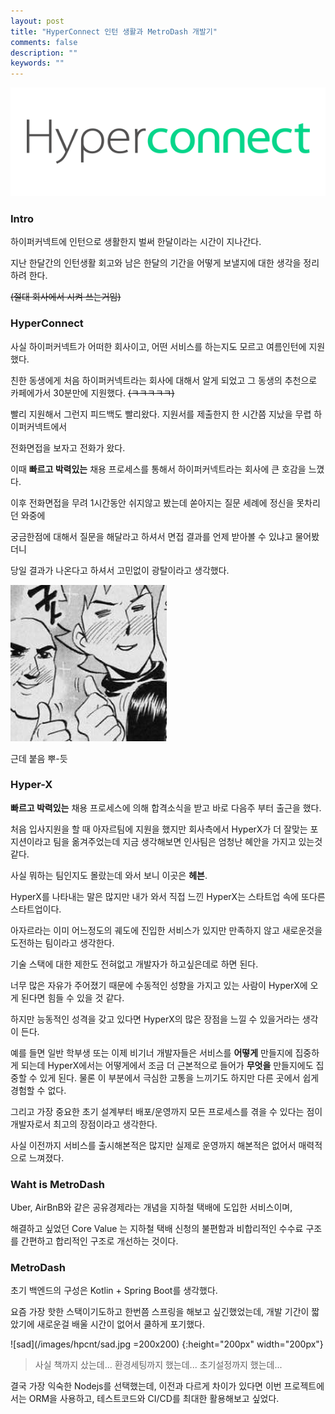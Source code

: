 ```yaml
---
layout: post
title: "HyperConnect 인턴 생활과 MetroDash 개발기"
comments: false
description: ""
keywords: ""
---
```


![logo](/images/hpcnt/logo.png)

### Intro



하이퍼커넥트에 인턴으로 생활한지 벌써 한달이라는 시간이 지나간다.

지난 한달간의 인턴생활 회고와 남은 한달의 기간을 어떻게 보낼지에 대한 생각을 정리하려 한다.

~~(절대 회사에서 시켜 쓰는거임)~~

### HyperConnect

사실 하이퍼커넥트가 어떠한 회사이고, 어떤 서비스를 하는지도 모르고 여름인턴에 지원 했다.

친한 동생에게 처음 하이퍼커넥트라는 회사에 대해서 알게 되었고 그 동생의 추천으로 카페에가서 30분만에 지원했다. ~~(ㅋㅋㅋㅋㅋ)~~


빨리 지원해서 그런지 피드백도 빨리왔다. 지원서를 제출한지 한 시간쯤 지났을 무렵 하이퍼커넥트에서

전화면접을 보자고 전화가 왔다.

이때 **빠르고 박력있는** 채용 프로세스를 통해서 하이퍼커넥트라는 회사에 큰 호감을 느꼈다.

이후 전화면접을 무려 1시간동안 쉬지않고 봤는데 쏟아지는 질문 세례에 정신을 못차리던 와중에

궁금한점에 대해서 질문을 해달라고 하셔서 면접 결과를 언제 받아볼 수 있냐고 물어봤더니

당일 결과가 나온다고 하셔서 고민없이 광탈이라고 생각했다.

![good](/images/hpcnt/good.jpg)

근데 붙음 뿌-듯




### Hyper-X

**빠르고 박력있는** 채용 프로세스에 의해 합격소식을 받고 바로 다음주 부터 출근을 했다.

처음 입사지원을 할 때 아자르팀에 지원을 했지만 회사측에서 HyperX가 더 잘맞는 포지션이라고 팀을 옮겨주었는데 지금 생각해보면 인사팀은 엄청난 혜안을 가지고 있는것 같다.

사실 뭐하는 팀인지도 몰랐는데 와서 보니 이곳은 **헤븐**.

HyperX를 나타내는 말은 많지만 내가 와서 직접 느낀 HyperX는 스타트업 속에 또다른 스타트업이다.

아자르라는 이미 어느정도의 궤도에 진입한 서비스가 있지만 만족하지 않고 새로운것을 도전하는 팀이라고 생각한다.

기술 스택에 대한 제한도 전혀없고 개발자가 하고싶은데로 하면 된다.

너무 많은 자유가 주어졌기 때문에 수동적인 성향을 가지고 있는 사람이 HyperX에 오게 된다면 힘들 수 있을 것 같다.

하지만 능동적인 성격을 갖고 있다면 HyperX의 많은 장점을 느낄 수 있을거라는 생각이 든다.

예를 들면 일반 학부생 또는 이제 비기너 개발자들은 서비스를 **어떻게** 만들지에 집중하게 되는데 HyperX에서는 어떻게에서 조금 더 근본적으로 들어가 **무엇을** 만들지에도 집중할 수 있게 된다. 물론 이 부분에서 극심한 고통을 느끼기도 하지만 다른 곳에서 쉽게 경험할 수 없다.

그리고 가장 중요한 초기 설계부터 배포/운영까지 모든 프로세스를 겪을 수 있다는 점이 개발자로서 최고의 장점이라고 생각한다.

사실 이전까지 서비스를 출시해본적은 많지만 실제로 운영까지 해본적은 없어서 매력적으로 느껴졌다.

### Waht is MetroDash
Uber, AirBnB와 같은 공유경제라는 개념을 지하철 택배에 도입한 서비스이며,

해결하고 싶었던 Core Value 는 지하철 택배 신청의 불편함과 비합리적인 수수료 구조를
간편하고 합리적인 구조로 개선하는 것이다.

### MetroDash

초기 백엔드의 구성은 Kotlin + Spring Boot를 생각했다.

요즘 가장 핫한 스택이기도하고 한번쯤 스프링을 해보고 싶긴했었는데, 개발 기간이 짧았기에 새로운걸 배울 시간이 없어서 쿨하게 포기했다.

![sad](/images/hpcnt/sad.jpg =200x200) {:height="200px" width="200px"}
> 사실 책까지 샀는데... 환경세팅까지 했는데... 초기설정까지 했는데...


결국 가장 익숙한 Nodejs를 선택했는데, 이전과 다르게 차이가 있다면 이번 프로젝트에서는 ORM을 사용하고, 테스트코드와 CI/CD를 최대한 활용해보고 싶었다.
